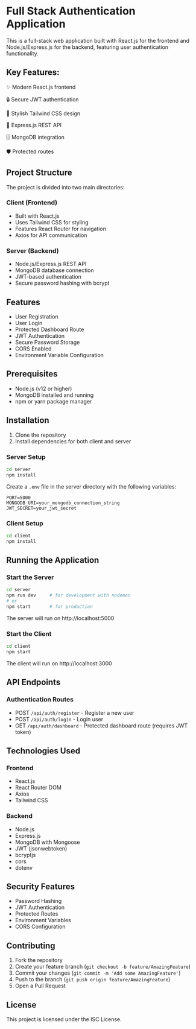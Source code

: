 # Full Stack Authentication Application

This is a full-stack web application built with React.js for the frontend and Node.js/Express.js for the backend, featuring user authentication functionality.

## Key Features:
✨ Modern React.js frontend 

🔒 Secure JWT authentication 

🎨 Stylish Tailwind CSS design 

🚀 Express.js REST API 

🗄️ MongoDB integration 

🛡️ Protected routes

## Project Structure

The project is divided into two main directories:

### Client (Frontend)
- Built with React.js
- Uses Tailwind CSS for styling
- Features React Router for navigation
- Axios for API communication

### Server (Backend)
- Node.js/Express.js REST API
- MongoDB database connection
- JWT-based authentication
- Secure password hashing with bcrypt

## Features

- User Registration
- User Login
- Protected Dashboard Route
- JWT Authentication
- Secure Password Storage
- CORS Enabled
- Environment Variable Configuration

## Prerequisites

- Node.js (v12 or higher)
- MongoDB installed and running
- npm or yarn package manager

## Installation

1. Clone the repository
2. Install dependencies for both client and server

### Server Setup
```bash
cd server
npm install
```

Create a `.env` file in the server directory with the following variables:
```
PORT=5000
MONGODB_URI=your_mongodb_connection_string
JWT_SECRET=your_jwt_secret
```

### Client Setup
```bash
cd client
npm install
```

## Running the Application

### Start the Server
```bash
cd server
npm run dev     # for development with nodemon
# or
npm start       # for production
```
The server will run on http://localhost:5000

### Start the Client
```bash
cd client
npm start
```
The client will run on http://localhost:3000

## API Endpoints

### Authentication Routes
- POST `/api/auth/register` - Register a new user
- POST `/api/auth/login` - Login user
- GET `/api/auth/dashboard` - Protected dashboard route (requires JWT token)

## Technologies Used

### Frontend
- React.js
- React Router DOM
- Axios
- Tailwind CSS

### Backend
- Node.js
- Express.js
- MongoDB with Mongoose
- JWT (jsonwebtoken)
- bcryptjs
- cors
- dotenv

## Security Features

- Password Hashing
- JWT Authentication
- Protected Routes
- Environment Variables
- CORS Configuration

## Contributing

1. Fork the repository
2. Create your feature branch (`git checkout -b feature/AmazingFeature`)
3. Commit your changes (`git commit -m 'Add some AmazingFeature'`)
4. Push to the branch (`git push origin feature/AmazingFeature`)
5. Open a Pull Request

## License

This project is licensed under the ISC License.

